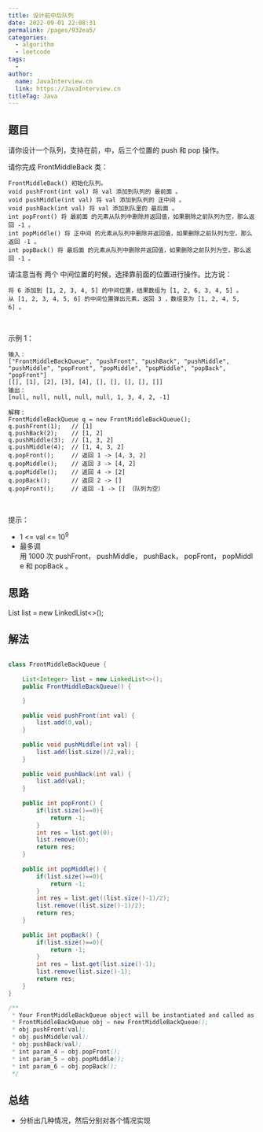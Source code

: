 ```yaml
---
title: 设计前中后队列
date: 2022-09-01 22:08:31
permalink: /pages/932ea5/
categories:
  - algorithm
  - leetcode
tags:
  - 
author: 
  name: JavaInterview.cn
  link: https://JavaInterview.cn
titleTag: Java
---
```


## 题目

请你设计一个队列，支持在前，中，后三个位置的 push 和 pop 操作。

请你完成 FrontMiddleBack 类：

    FrontMiddleBack() 初始化队列。
    void pushFront(int val) 将 val 添加到队列的 最前面 。
    void pushMiddle(int val) 将 val 添加到队列的 正中间 。
    void pushBack(int val) 将 val 添加到队里的 最后面 。
    int popFront() 将 最前面 的元素从队列中删除并返回值，如果删除之前队列为空，那么返回 -1 。
    int popMiddle() 将 正中间 的元素从队列中删除并返回值，如果删除之前队列为空，那么返回 -1 。
    int popBack() 将 最后面 的元素从队列中删除并返回值，如果删除之前队列为空，那么返回 -1 。
请注意当有 两个 中间位置的时候，选择靠前面的位置进行操作。比方说：

    将 6 添加到 [1, 2, 3, 4, 5] 的中间位置，结果数组为 [1, 2, 6, 3, 4, 5] 。
    从 [1, 2, 3, 4, 5, 6] 的中间位置弹出元素，返回 3 ，数组变为 [1, 2, 4, 5, 6] 。
 

示例 1：

    输入：
    ["FrontMiddleBackQueue", "pushFront", "pushBack", "pushMiddle", "pushMiddle", "popFront", "popMiddle", "popMiddle", "popBack", "popFront"]
    [[], [1], [2], [3], [4], [], [], [], [], []]
    输出：
    [null, null, null, null, null, 1, 3, 4, 2, -1]
    
    解释：
    FrontMiddleBackQueue q = new FrontMiddleBackQueue();
    q.pushFront(1);   // [1]
    q.pushBack(2);    // [1, 2]
    q.pushMiddle(3);  // [1, 3, 2]
    q.pushMiddle(4);  // [1, 4, 3, 2]
    q.popFront();     // 返回 1 -> [4, 3, 2]
    q.popMiddle();    // 返回 3 -> [4, 2]
    q.popMiddle();    // 返回 4 -> [2]
    q.popBack();      // 返回 2 -> []
    q.popFront();     // 返回 -1 -> [] （队列为空）
 

提示：

- 1 <= val <= 10<sup>9</sup>
- 最多调用 1000 次 pushFront， pushMiddle， pushBack， popFront， popMiddle 和 popBack 。


## 思路

List<Integer> list = new LinkedList<>();

## 解法
```java

class FrontMiddleBackQueue {
    
    List<Integer> list = new LinkedList<>();
    public FrontMiddleBackQueue() {

    }
    
    public void pushFront(int val) {
        list.add(0,val);
    }
    
    public void pushMiddle(int val) {
        list.add(list.size()/2,val);
    }
    
    public void pushBack(int val) {
        list.add(val);
    }
    
    public int popFront() {
        if(list.size()==0){
            return -1;
        }
        int res = list.get(0);
        list.remove(0);
        return res;
    }
    
    public int popMiddle() {
        if(list.size()==0){
            return -1;
        }
        int res = list.get((list.size()-1)/2);
        list.remove((list.size()-1)/2);
        return res;
    }
    
    public int popBack() {
        if(list.size()==0){
            return -1;
        }
        int res = list.get(list.size()-1);
        list.remove(list.size()-1);
        return res;
    }
}

/**
 * Your FrontMiddleBackQueue object will be instantiated and called as such:
 * FrontMiddleBackQueue obj = new FrontMiddleBackQueue();
 * obj.pushFront(val);
 * obj.pushMiddle(val);
 * obj.pushBack(val);
 * int param_4 = obj.popFront();
 * int param_5 = obj.popMiddle();
 * int param_6 = obj.popBack();
 */
```

## 总结

- 分析出几种情况，然后分别对各个情况实现 
